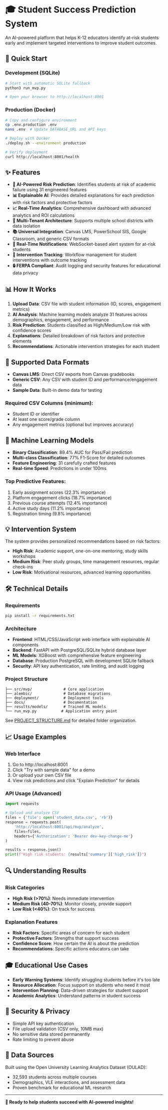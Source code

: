 # 🎓 Student Success Prediction System

An AI-powered platform that helps K-12 educators identify at-risk students early and implement targeted interventions to improve student outcomes.

## 🚀 Quick Start

### Development (SQLite)
```bash
# Start with automatic SQLite fallback
python3 run_mvp.py

# Open your browser to http://localhost:8001
```

### Production (Docker)
```bash
# Copy and configure environment
cp .env.production .env
nano .env  # Update DATABASE_URL and API keys

# Deploy with Docker
./deploy.sh --environment production

# Verify deployment
curl http://localhost:8001/health
```

## ✨ Features

- **🤖 AI-Powered Risk Prediction**: Identifies students at risk of academic failure using 31 engineered features
- **📊 Explainable AI**: Provides detailed explanations for each prediction with risk factors and protective factors
- **📈 Real-Time Analytics**: Comprehensive dashboard with advanced analytics and ROI calculations
- **🏫 Multi-Tenant Architecture**: Supports multiple school districts with data isolation
- **📚 Universal Integration**: Canvas LMS, PowerSchool SIS, Google Classroom, and generic CSV formats
- **🔔 Real-Time Notifications**: WebSocket-based alert system for at-risk students
- **🎯 Intervention Tracking**: Workflow management for student interventions with outcome tracking
- **🔒 FERPA Compliant**: Audit logging and security features for educational data privacy

## 📊 How It Works

1. **Upload Data**: CSV file with student information (ID, scores, engagement metrics)
2. **AI Analysis**: Machine learning models analyze 31 features across demographics, engagement, and performance  
3. **Risk Prediction**: Students classified as High/Medium/Low risk with confidence scores
4. **Explanations**: Detailed breakdown of risk factors and protective elements
5. **Recommendations**: Actionable intervention strategies for each student

## 🎯 Supported Data Formats

- **Canvas LMS**: Direct CSV exports from Canvas gradebooks
- **Generic CSV**: Any CSV with student ID and performance/engagement data
- **Sample Data**: Built-in demo data for testing

### Required CSV Columns (minimum):
- Student ID or identifier
- At least one score/grade column  
- Any engagement metrics (optional but improves accuracy)

## 🧠 Machine Learning Models

- **Binary Classification**: 89.4% AUC for Pass/Fail prediction
- **Multi-class Classification**: 77% F1-Score for detailed outcomes
- **Feature Engineering**: 31 carefully crafted features
- **Real-time Speed**: Predictions in under 100ms

### Top Predictive Features:
1. Early assignment scores (22.3% importance)
2. Platform engagement clicks (18.7% importance) 
3. Previous course attempts (12.4% importance)
4. Active study days (11.2% importance)
5. Registration timing (9.8% importance)

## 💡 Intervention System

The system provides personalized recommendations based on risk factors:

- **High Risk**: Academic support, one-on-one mentoring, study skills workshops
- **Medium Risk**: Peer study groups, time management resources, regular check-ins
- **Low Risk**: Motivational resources, advanced learning opportunities

## 🛠️ Technical Details

### Requirements
```bash
pip install -r requirements.txt
```

### Architecture
- **Frontend**: HTML/CSS/JavaScript web interface with explainable AI components
- **Backend**: FastAPI with PostgreSQL/SQLite hybrid database layer
- **ML Models**: XGBoost with comprehensive feature engineering
- **Database**: Production PostgreSQL with development SQLite fallback
- **Security**: API key authentication, rate limiting, and audit logging

### Project Structure
```
├── src/mvp/              # Core application
├── alembic/              # Database migrations
├── deployment/           # Deployment tools
├── docs/                 # Documentation
├── results/models/       # Trained ML models
└── run_mvp.py           # Application entry point
```

See [PROJECT_STRUCTURE.md](PROJECT_STRUCTURE.md) for detailed folder organization.

## 📈 Usage Examples

### Web Interface
1. Go to http://localhost:8001
2. Click "Try with sample data" for a demo
3. Or upload your own CSV file
4. View risk predictions and click "Explain Prediction" for details

### API Usage (Advanced)
```python
import requests

# Upload and analyze CSV
files = {'file': open('student_data.csv', 'rb')}
response = requests.post(
    'http://localhost:8001/api/mvp/analyze',
    files=files,
    headers={'Authorization': 'Bearer dev-key-change-me'}
)

results = response.json()
print(f"High risk students: {results['summary']['high_risk']}")
```

## 🔍 Understanding Results

### Risk Categories
- **High Risk (>70%)**: Needs immediate intervention
- **Medium Risk (40-70%)**: Monitor closely, provide support
- **Low Risk (<40%)**: On track for success

### Explanation Features
- **Risk Factors**: Specific areas of concern for each student
- **Protective Factors**: Strengths that support success
- **Confidence Score**: How certain the AI is about the prediction
- **Recommendations**: Specific actions educators can take

## 🎓 Educational Use Cases

- **Early Warning Systems**: Identify struggling students before it's too late
- **Resource Allocation**: Focus support on students who need it most  
- **Intervention Planning**: Data-driven strategies for student support
- **Academic Analytics**: Understand patterns in student success

## 🔐 Security & Privacy

- Simple API key authentication
- File upload validation (CSV only, 10MB max)
- No sensitive data stored permanently
- Rate limiting to prevent abuse

## 📄 Data Sources

Built using the Open University Learning Analytics Dataset (OULAD):
- 32,593 students across multiple courses
- Demographics, VLE interactions, and assessment data
- Proven benchmark for educational ML research

---

**🎯 Ready to help students succeed with AI-powered insights!**